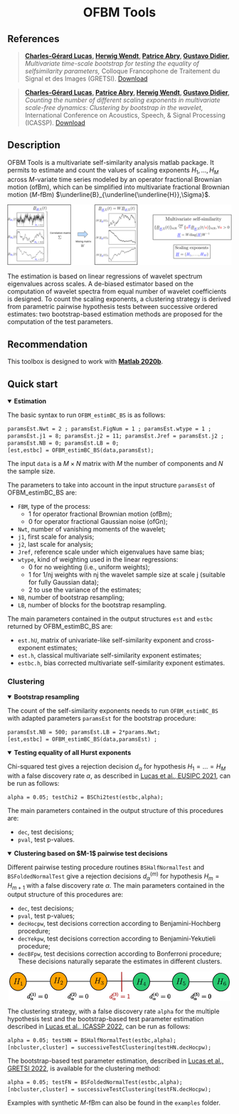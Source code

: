 # <div align="center">OFBM Tools </div> 

## References

> **[Charles-Gérard Lucas](https://perso.ens-lyon.fr/charles.lucas), [Herwig Wendt](https://www.irit.fr/~Herwig.Wendt/), [Patrice Abry](https://perso.ens-lyon.fr/patrice.abry), [Gustavo Didier](http://www2.tulane.edu/~gdidier/),**
*Multivariate time-scale bootstrap for testing the equality of selfsimilarity parameters,* 
Colloque Francophone de Traitement du Signal et des Images (GRETSI). [Download](https://hal.archives-ouvertes.fr/hal-03735529)

> **[Charles-Gérard Lucas](https://perso.ens-lyon.fr/charles.lucas), [Patrice Abry](https://perso.ens-lyon.fr/patrice.abry), [Herwig Wendt](https://www.irit.fr/~Herwig.Wendt/), [Gustavo Didier](http://www2.tulane.edu/~gdidier/),**
*Counting the number of different scaling exponents in multivariate scale-free dynamics: Clustering by bootstrap in the wavelet,* International Conference on Acoustics, Speech, & Signal Processing (ICASSP). [Download](https://hal.archives-ouvertes.fr/hal-03735481/document)

## Description
OFBM Tools is a multivariate self-similarity analysis matlab package. It permits to estimate and count the values of scaling exponents $H_1,\ldots,H_M$ across $M$-variate time series modeled by an operator fractional Brownian motion (ofBm), which can be simplified into multivariate fractional Brownian motion ($M$-fBm) $\underline{B}_{\underline{\underline{H}},\Sigma}$. 

![alt text](https://github.com/charlesglucas/ofbm_tools/blob/main/images/multivariateHestim.svg)

The estimation is based on linear regressions of wavelet spectrum eigenvalues across scales. A de-biased estimator based on the computation of wavelet spectra from equal number of wavelet coefficients is designed. To count the scaling exponents, a clustering strategy is derived from parametric pairwise hypothesis tests between successive ordered estimates: two bootstrap-based estimation methods are proposed for the computation of the test parameters.

## Recommendation
This toolbox is designed to work with [**Matlab 2020b**](https://fr.mathworks.com/products/new_products/release2020b.html).

## Quick start

<details open>
  <summary><strong>Estimation</strong></summary>
  
The basic syntax to run `OFBM_estimBC_BS` is as follows:

```
paramsEst.Nwt = 2 ; paramsEst.FigNum = 1 ; paramsEst.wtype = 1 ;
paramsEst.j1 = 8; paramsEst.j2 = 11; paramsEst.Jref = paramsEst.j2 ; 
paramsEst.NB = 0; paramsEst.LB = 0;
[est,estbc] = OFBM_estimBC_BS(data,paramsEst);
```
The input `data` is a $M \times N$ matrix with $M$ the number of components and $N$ the sample size.
  
The parameters to take into account in the input structure `paramsEst` of OFBM_estimBC_BS are:
  - `FBM`, type of the process:
    - 1 for operator fractional Brownian motion (ofBm);
    - 0 for operator fractional Gaussian noise (ofGn);
  - `Nwt`, number of vanishing moments of the wavelet;
  - `j1`, first scale for analysis;
  - `j2`, last scale for analysis;
  - `Jref`, reference scale under which eigenvalues have same bias;
  - `wtype`, kind of weighting used in the linear regressions:
    - 0 for no weighting  (i.e., uniform weights);
    - 1 for 1/nj weights with nj the wavelet sample size at scale j (suitable for fully Gaussian data);
    - 2 to use the variance of the estimates;
  - `NB`, number of bootstrap resampling;
  - `LB`, number of blocks for the bootstrap resampling.

The main parameters contained in the output structures `est` and `estbc` returned by OFBM_estimBC_BS are:
  - `est.hU`, matrix of univariate-like self-similarity exponent and cross-exponent estimates;
  - `est.h`, classical multivariate self-similarity exponent estimates;
  - `estbc.h`, bias corrected multivariate self-similarity exponent estimates.
</details>

### Clustering
  
<details open>
<summary><strong>Bootstrap resampling</strong></summary>
  
The count of the self-similarity exponents needs to run `OFBM_estimBC_BS` with adapted parameters `paramsEst` for the bootstrap procedure:
```
paramsEst.NB = 500; paramsEst.LB = 2*params.Nwt; 
[est,estbc] = OFBM_estimBC_BS(data,paramsEst) ;
```
  
<details open>
<summary><strong>Testing equality of all Hurst exponents</strong></summary>

Chi-squared test gives a rejection decision $d_{\alpha}$ for hypothesis $H_1=\ldots=H_M$ with a false discovery rate $\alpha$, as described in [Lucas et al., EUSIPC 2021](https://hal.science/hal-03381950/document), can be run as follows:
```
alpha = 0.05; testChi2 = BSChi2test(estbc,alpha);
```
The main parameters contained in the output structure of this procedures are:
  - `dec`, test decisions;
  - `pval`, test p-values. 
  
<details open>
<summary><strong>Clustering based on $M-1$ pairwise test decisions</strong></summary>
    
Different pairwise testing procedure routines `BSHalfNormalTest` and `BSFoldedNormalTest` give a rejection decisions $d_{\alpha}^{(m)}$ for hypothesis $H_m=H_{m+1}$ with a false discovery rate $\alpha$. The main parameters contained in the output structure of this procedures are:
  - `dec`, test decisions;
  - `pval`, test p-values;
  - `decHocpw`, test decisions correction according to Benjamini-Hochberg procedure;
  - `decYekpw`, test decisions correction according to Benjamini-Yekutieli procedure;
  - `decBFpw`, test decisions correction according to Bonferroni procedure;
These decisions naturally separate the estimates in different clusters.
<p align="center">
  <img align="center" width="500" src="https://github.com/charlesglucas/ofbm_tools/blob/main/images/naiveClustering.svg" style="max-width: 100%;">
</p>

The clustering strategy, with a false discovery rate `alpha` for the multiple hypothesis test and the bootstrap-based test parameter estimation described in [Lucas et al., ICASSP 2022](https://hal.archives-ouvertes.fr/hal-03735481/document), can be run as follows:
```
alpha = 0.05; testHN = BSHalfNormalTest(estbc,alpha);
[nbcluster,cluster] = successiveTestClustering(testHN.decHocpw);
```

The bootstrap-based test parameter estimation, described in [Lucas et al., GRETSI 2022](https://hal.archives-ouvertes.fr/hal-03735529), is available for the clustering method:
```
alpha = 0.05; testFN = BSFoldedNormalTest(estbc,alpha);
[nbcluster,cluster] = successiveTestClustering(testFN.decHocpw);
```

Examples with synthetic $M$-fBm can also be found in the `examples` folder.
</details>
